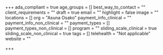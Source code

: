 +++
ada_compliant = true
age_groups = []
best_way_to_contact = ""
client_requirements = ""
draft = true
email = ""
highlight = false
image = ""
locations = []
org = "Asuna Osako"
payment_info_clinical = ""
payment_info_non_clinical = ""
payment_types = []
payment_types_non_clinical = []
program = ""
sliding_scale_clinical = true
sliding_scale_non_clinical = true
tags = []
telehealth = "Not applicable"
website = ""

+++
